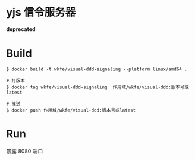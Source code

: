 # yjs 信令服务器

**deprecated**

# Build

```shell
$ docker build -t wkfe/visual-ddd-signaling --platform linux/amd64 .

# 打版本
$ docker tag wkfe/visual-ddd-signaling  作用域/wkfe/visual-ddd:版本号或latest

# 推送
$ docker push 作用域/wkfe/visual-ddd:版本号或latest
```

# Run

暴露 8080 端口
